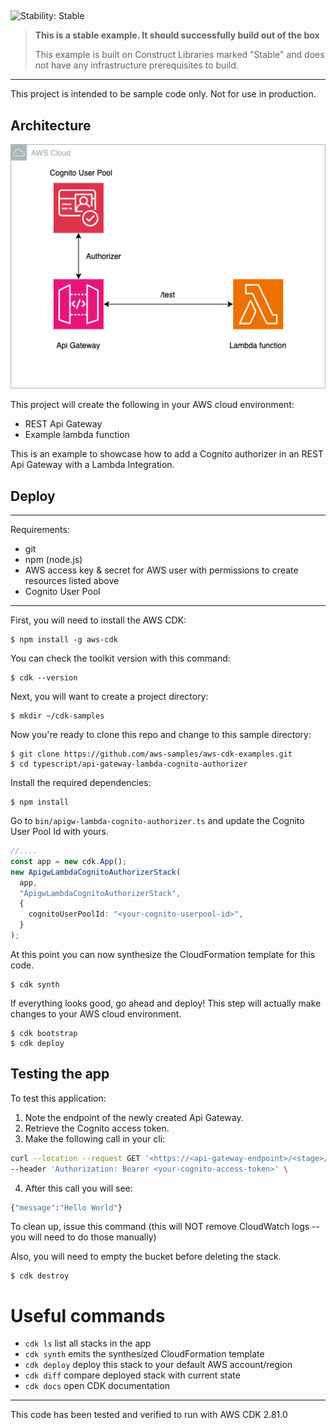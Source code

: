 ## <!--BEGIN STABILITY BANNER-->

![Stability: Stable](https://img.shields.io/badge/stability-Stable-success.svg?style=for-the-badge)

> **This is a stable example. It should successfully build out of the box**
>
> This example is built on Construct Libraries marked "Stable" and does not have any infrastructure prerequisites to build.

---

<!--END STABILITY BANNER-->

This project is intended to be sample code only. Not for use in production.

## Architecture

<img src="./assets/architecture.png" width=700>

This project will create the following in your AWS cloud environment:

- REST Api Gateway
- Example lambda function

This is an example to showcase how to add a Cognito authorizer in an REST Api Gateway with a Lambda Integration.

## Deploy

---

Requirements:

- git
- npm (node.js)
- AWS access key & secret for AWS user with permissions to create resources listed above
- Cognito User Pool

---

First, you will need to install the AWS CDK:

```
$ npm install -g aws-cdk
```

You can check the toolkit version with this command:

```
$ cdk --version
```

Next, you will want to create a project directory:

```
$ mkdir ~/cdk-samples
```

Now you're ready to clone this repo and change to this sample directory:

```
$ git clone https://github.com/aws-samples/aws-cdk-examples.git
$ cd typescript/api-gateway-lambda-cognito-authorizer
```

Install the required dependencies:

```
$ npm install
```

Go to `bin/apigw-lambda-cognito-authorizer.ts` and update the Cognito User Pool Id with yours.

```ts
//....
const app = new cdk.App();
new ApigwLambdaCognitoAuthorizerStack(
  app,
  "ApigwLambdaCognitoAuthorizerStack",
  {
    cognitoUserPoolId: "<your-cognito-userpool-id>",
  }
);
```

At this point you can now synthesize the CloudFormation template for this code.

```
$ cdk synth
```

If everything looks good, go ahead and deploy! This step will actually make
changes to your AWS cloud environment.

```
$ cdk bootstrap
$ cdk deploy
```

## Testing the app

To test this application:

1. Note the endpoint of the newly created Api Gateway.
2. Retrieve the Cognito access token.
3. Make the following call in your cli:

```bash
curl --location --request GET '<https://<api-gateway-endpoint>/<stage>/test' \
--header 'Authorization: Bearer <your-cognito-access-token>' \
```

4. After this call you will see:

```bash
{"message":"Hello World"}
```

To clean up, issue this command (this will NOT remove CloudWatch logs -- you will need to do those manually)

Also, you will need to empty the bucket before deleting the stack.

```
$ cdk destroy
```

# Useful commands

- `cdk ls` list all stacks in the app
- `cdk synth` emits the synthesized CloudFormation template
- `cdk deploy` deploy this stack to your default AWS account/region
- `cdk diff` compare deployed stack with current state
- `cdk docs` open CDK documentation

---

This code has been tested and verified to run with AWS CDK 2.81.0
